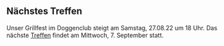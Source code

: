 ## Nächstes Treffen

Unser Grillfest im Doggenclub steigt am Samstag, 27.08.22 um 18 Uhr.
Das nächste [Treffen](/Treffen/Termine/09_2022/) findet am Mittwoch, 7. September statt.

